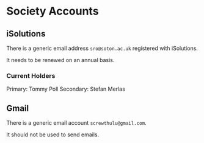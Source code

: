 # Society Accounts

## iSolutions

There is a generic email address `sro@soton.ac.uk` registered with iSolutions.

It needs to be renewed on an annual basis.

### Current Holders

Primary: Tommy Poll
Secondary: Stefan Merlas

## Gmail

There is a generic email account `screwthulu@gmail.com`.

It should not be used to send emails.

